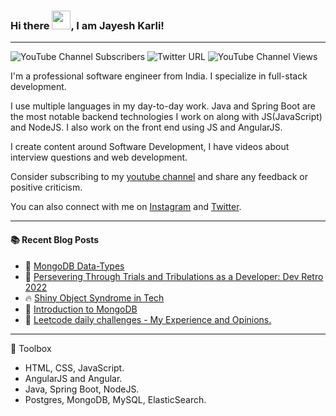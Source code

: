 ### Hi there <img src="https://raw.githubusercontent.com/MartinHeinz/MartinHeinz/master/wave.gif" width="30px">, I am Jayesh Karli! 

---

![YouTube Channel Subscribers](https://img.shields.io/youtube/channel/subscribers/UCBx3lI4R6bRGJhbiu4A_uCA?label=People%20subscribed%20to%20my%20YT%20channel&style=social)
![Twitter URL](https://img.shields.io/twitter/url?label=My%20Twitter%20&style=social&url=https%3A%2F%2Ftwitter.com%2FJayeshKarli)
![YouTube Channel Views](https://img.shields.io/youtube/channel/views/UCBx3lI4R6bRGJhbiu4A_uCA?label=Total%20views%20on%20my%20channel)

I'm a professional software engineer from India. I specialize in full-stack development. 

I use multiple languages in my day-to-day work. Java and Spring Boot are the most notable backend technologies I work on along with JS(JavaScript) and NodeJS. I also work on the front end using JS and AngularJS.

I create content around Software Development, I have videos about interview questions and web development.

Consider subscribing to my [youtube channel](https://www.youtube.com/channel/UCBx3lI4R6bRGJhbiu4A_uCA) and share any feedback or positive criticism.

You can also connect with me on [Instagram](https://www.instagram.com/jrk4real) and [Twitter](https://twitter.com/JayeshKarli).

---

#### :books: Recent Blog Posts
<!-- BLOGPOSTS:START -->
 - 💯 [MongoDB Data-Types](https://blog.jayeshkarli.dev/mongodb-data-types)
 - 💫 [Persevering Through Trials and Tribulations as a Developer: Dev Retro 2022](https://blog.jayeshkarli.dev/persevering-through-trials-and-tribulations-as-a-developer-dev-retro-2022)
 - 🔥 [Shiny Object Syndrome in Tech](https://blog.jayeshkarli.dev/shiny-object-syndrome-in-tech)
 - 💯 [Introduction to MongoDB](https://blog.jayeshkarli.dev/introduction-to-mongodb)
 - 🚀 [Leetcode daily challenges - My Experience and Opinions.](https://blog.jayeshkarli.dev/leetcode-daily-challenges-my-experience-and-opinions)<!-- BLOGPOSTS:END -->

---
🧰 Toolbox

 - HTML, CSS, JavaScript.
 - AngularJS and Angular.
 - Java, Spring Boot, NodeJS.
 - Postgres, MongoDB, MySQL, ElasticSearch.


<!--
**kjammes/kjammes** is a ✨ _special_ ✨ repository because its `README.md` (this file) appears on your GitHub profile.

Here are some ideas to get you started:

- 🔭 I’m currently working on ...
- 🌱 I’m currently learning ...
- 👯 I’m looking to collaborate on ...
- 🤔 I’m looking for help with ...
- 💬 Ask me about ...
- 📫 How to reach me: ...
- 😄 Pronouns: ...
- ⚡ Fun fact: ...
-->
